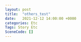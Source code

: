 ```yaml
---
layout: post
title:  "others_test"
date:   2021-12-12 14:00:00 +0000
categories: Etc
Tags: Story Etc
SceneCode: []
---
```

